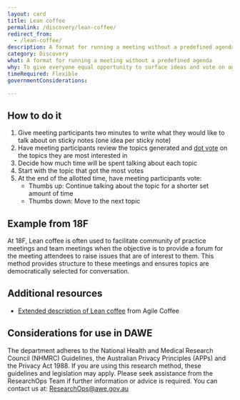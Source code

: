 ```yaml
---
layout: card
title: Lean coffee
permalink: /discovery/lean-coffee/
redirect_from:
  - /lean-coffee/
description: A format for running a meeting without a predefined agenda
category: Discovery
what: A format for running a meeting without a predefined agenda
why: To give everyone equal opportunity to surface ideas and vote on agenda topics,  allowing meeting attendees to be co-owners in the meeting agenda.
timeRequired: Flexible
governmentConsiderations:

---
```


## How to do it

1. Give meeting participants two minutes to write what they would like to talk about on sticky notes (one idea per sticky note)
1. Have meeting participants review the topics generated and <a href="https://methods.18f.gov/discover/dot-voting/" class="usa-link">dot vote</a> on the topics they are most interested in
1. Decide how much time will be spent talking about each topic
1. Start with the topic that got the most votes
1. At the end of the allotted time, have meeting participants vote:
    - Thumbs up: Continue talking about the topic for a shorter set amount of time
    - Thumbs down: Move to the next topic

<section class="method--section method--section--18f-example" markdown="1" >

## Example from 18F

At 18F, Lean coffee is often used to facilitate community of practice meetings and team meetings when the objective is to provide a forum for the meeting attendees to raise issues that are of interest to them. This method provides structure to these meetings and ensures topics are democratically selected for conversation.

</section>

<section class="method--section method--section--additional-resources" markdown="1" >

## Additional resources

- <a href="http://agilecoffee.com/leancoffee/" class="usa-link">Extended description of Lean coffee</a> from Agile Coffee

</section>

<section class="method--section method--section--government-considerations" markdown="1" >

## Considerations for use in DAWE

The department adheres to the National Health and Medical Research Council (NHMRC) Guidelines, the Australian Privacy Principles (APPs) and the Privacy Act 1988. If you are using this research method, these guidelines and legislation may apply. Please seek assistance from the ResearchOps Team if further information or advice is required. You can contact us at: ResearchOps@awe.gov.au

</section>
